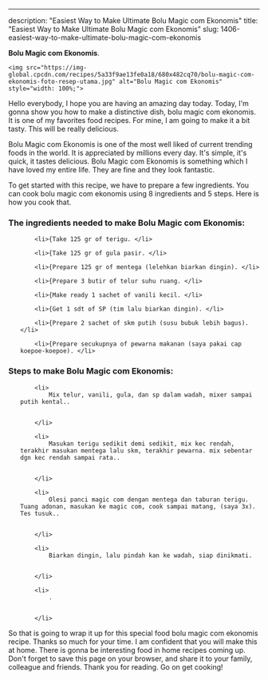 ---
description: "Easiest Way to Make Ultimate Bolu Magic com Ekonomis"
title: "Easiest Way to Make Ultimate Bolu Magic com Ekonomis"
slug: 1406-easiest-way-to-make-ultimate-bolu-magic-com-ekonomis

<p>
	<strong>Bolu Magic com Ekonomis</strong>. 
	
</p>
<p>
	
	<img src="https://img-global.cpcdn.com/recipes/5a33f9ae13fe0a18/680x482cq70/bolu-magic-com-ekonomis-foto-resep-utama.jpg" alt="Bolu Magic com Ekonomis" style="width: 100%;">
	
	
</p>
<p>
	Hello everybody, I hope you are having an amazing day today. Today, I'm gonna show you how to make a distinctive dish, bolu magic com ekonomis. It is one of my favorites food recipes. For mine, I am going to make it a bit tasty. This will be really delicious.
</p>
	
<p>
	Bolu Magic com Ekonomis is one of the most well liked of current trending foods in the world. It is appreciated by millions every day. It's simple, it's quick, it tastes delicious. Bolu Magic com Ekonomis is something which I have loved my entire life. They are fine and they look fantastic.
</p>
<p>
	
</p>

<p>
To get started with this recipe, we have to prepare a few ingredients. You can cook bolu magic com ekonomis using 8 ingredients and 5 steps. Here is how you cook that.
</p>

<h3>The ingredients needed to make Bolu Magic com Ekonomis:</h3>

<ol>
	
		<li>{Take 125 gr of terigu. </li>
	
		<li>{Take 125 gr of gula pasir. </li>
	
		<li>{Prepare 125 gr of mentega (lelehkan biarkan dingin). </li>
	
		<li>{Prepare 3 butir of telur suhu ruang. </li>
	
		<li>{Make ready 1 sachet of vanili kecil. </li>
	
		<li>{Get 1 sdt of SP (tim lalu biarkan dingin). </li>
	
		<li>{Prepare 2 sachet of skm putih (susu bubuk lebih bagus). </li>
	
		<li>{Prepare secukupnya of pewarna makanan (saya pakai cap koepoe-koepoe). </li>
	
</ol>
<p>
	
</p>

<h3>Steps to make Bolu Magic com Ekonomis:</h3>

<ol>
	
		<li>
			Mix telur, vanili, gula, dan sp dalam wadah, mixer sampai putih kental..
			
			
		</li>
	
		<li>
			Masukan terigu sedikit demi sedikit, mix kec rendah, terakhir masukan mentega lalu skm, terakhir pewarna. mix sebentar dgn kec rendah sampai rata..
			
			
		</li>
	
		<li>
			Olesi panci magic com dengan mentega dan taburan terigu. Tuang adonan, masukan ke magic com, cook sampai matang, (saya 3x). Tes tusuk..
			
			
		</li>
	
		<li>
			Biarkan dingin, lalu pindah kan ke wadah, siap dinikmati.
			
			
		</li>
	
		<li>
			.
			
			
		</li>
	
</ol>

<p>
	
</p>

<p>
	So that is going to wrap it up for this special food bolu magic com ekonomis recipe. Thanks so much for your time. I am confident that you will make this at home. There is gonna be interesting food in home recipes coming up. Don't forget to save this page on your browser, and share it to your family, colleague and friends. Thank you for reading. Go on get cooking!
</p>
